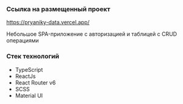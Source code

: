 ### Ссылка на размещенный проект
https://pryaniky-data.vercel.app/

Небольшое SPA-приложение с авторизацией и таблицей с CRUD операциями

### Стек технологий
- TypeScript
- ReactJs
- React Router v6
- SCSS
- Material UI
